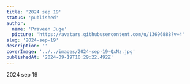 ```yaml
---
title: '2024 sep 19'
status: 'published'
author:
  name: 'Praveen Juge'
  picture: 'https://avatars.githubusercontent.com/u/13696888?v=4'
slug: '2024-sep-19'
description: ''
coverImage: '../../images/2024-sep-19-QxNz.jpg'
publishedAt: '2024-09-19T10:29:22.492Z'
---
```


2024 sep 19